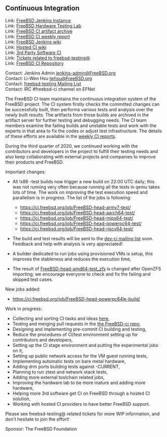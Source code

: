 ## Continuous Integration ##

Link: [FreeBSD Jenkins Instance](https://ci.FreeBSD.org)  
Link: [FreeBSD Hardware Testing Lab](https://ci.FreeBSD.org/hwlab)  
Link: [FreeBSD CI artifact archive](https://artifact.ci.FreeBSD.org)  
Link: [FreeBSD CI weekly report](https://hackmd.io/@FreeBSD-CI)  
Link: [FreeBSD Jenkins wiki](https://wiki.freebsd.org/Jenkins)  
Link: [Hosted CI wiki](https://wiki.freebsd.org/HostedCI)  
Link: [3rd Party Software CI](https://wiki.freebsd.org/3rdPartySoftwareCI)  
Link: [Tickets related to freebsd-testing@](https://preview.tinyurl.com/y9maauwg)  
Link: [FreeBSD CI Repository](https://github.com/freebsd/freebsd-ci)  

Contact: Jenkins Admin <jenkins-admin@FreeBSD.org>  
Contact: Li-Wen Hsu <lwhsu@FreeBSD.org>  
Contact: [freebsd-testing Mailing List](https://lists.FreeBSD.org/mailman/listinfo/freebsd-testing)  
Contact: IRC #freebsd-ci channel on EFNet  

The FreeBSD CI team maintains the continuous integration system
of the FreeBSD project.  The CI system firstly checks the committed changes
can be successfully built, then performs various tests and analysis over the
newly built results.
The artifacts from those builds are archived in the artifact server for
further testing and debugging needs.  The CI team members examine the
failing builds and unstable tests and work with the experts in that area to
fix the codes or adjust test infrastructure.  The details of these efforts
are available in the [weekly CI reports](https://hackmd.io/@FreeBSD-CI).

During the third quarter of 2020, we continued working with the contributors and
developers in the project to fulfill their testing needs and also keep
collaborating with external projects and companies to improve their products
and FreeBSD.

Important changes:
 * All !x86 -test builds now trigger a new build on 22:00 UTC daily; this was
   not running very often because running all the tests in qemu takes lots
   of time.  The work on improving the test execution speed and parallelism is
   in progress.  The list of the jobs is following:
   * https://ci.freebsd.org/job/FreeBSD-head-armv7-test/
   * https://ci.freebsd.org/job/FreeBSD-head-aarch64-test/
   * https://ci.freebsd.org/job/FreeBSD-head-mips64-test/
   * https://ci.freebsd.org/job/FreeBSD-head-powerpc64-test/
   * https://ci.freebsd.org/job/FreeBSD-head-riscv64-test/

 * The build and test results will be sent to the
   [dev-ci mailing list](https://lists.freebsd.org/mailman/listinfo/dev-ci)
   soon. Feedback and help with analysis is very appreciated!

  * A builder dedicated to run jobs using provisioned VMs is setup, this
    improves the stableness and reduces the execution time,

  * The result of [FreeBSD-head-amd64-test_zfs](https://ci.freebsd.org/job/FreeBSD-head-amd64-test_zfs)
    is changed after OpenZFS importing; we encourage everyone to check and fix the
    failing and skipped test cases.

New jobs added:
 * https://ci.freebsd.org/job/FreeBSD-head-powerpc64le-build/

Work in progress:
  * Collecting and sorting CI tasks and ideas
    [here](https://hackmd.io/@FreeBSD-CI/freebsd-ci-todo),
  * Testing and merging pull requests in the
    [the FreeBSD-ci repo](https://github.com/freebsd/freebsd-ci/pulls),
  * Designing and implementing pre-commit CI building and testing,
  * Reduce the procedures of CI/test environment setting up for contributors and
    developers,
  * Setting up the CI stage environment and putting the experimental jobs on it,
  * Setting up public network access for the VM guest running tests,
  * Implementing automatic tests on bare metal hardware,
  * Adding drm ports building tests against -CURRENT,
  * Planning to run ztest and network stack tests,
  * Adding more external toolchain related jobs,
  * Improving the hardware lab to be more mature and adding more hardware,
  * Helping more 3rd software get CI on FreeBSD through a hosted CI solution,
  * Working with hosted CI providers to have better FreeBSD support.

Please see freebsd-testing@ related tickets for more WIP information, and don't hesitate to join the effort!

Sponsor: The FreeBSD Foundation
